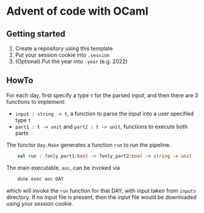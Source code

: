 # Advent of code with OCaml

## Getting started

1. Create a repository using this template
1. Put your session cookie into `.session`
1. (Optional) Put the year into `.year` (e.g. 2022)

## HowTo

For each day, first specify a type `t` for the parsed input, and then
there are 3 functions to implement:

- `input : string -> t`, a function to parse the input into a user specified
    type `t`
- `part1 : t -> unit` and `part2 : t -> unit`, functions to execute both parts

The functor `Day.Make` generates a function `run` to run the pipeline.

```ocaml
    val run : ?only_part1:bool -> ?only_part2:bool -> string -> unit
```

The main executable, `aoc`, can be invoked via

```bash
    dune exec aoc DAY
```

which will invoke the `run` function for that DAY, with input taken from
`inputs` directory.
If no input file is present, then the input file would be downloaded using your
session cookie.
